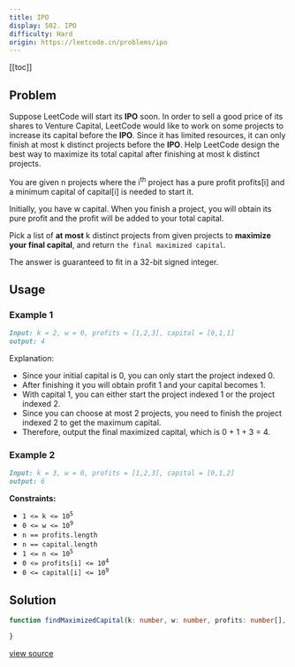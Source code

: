 ```yaml
---
title: IPO
display: 502. IPO
difficulty: Hard
origin: https://leetcode.cn/problems/ipo
---
```


[[toc]]

## Problem

Suppose LeetCode will start its **IPO** soon. In order to sell a good price of its shares to Venture Capital, LeetCode would like to work on some projects to increase its capital before the **IPO**. Since it has limited resources, it can only finish at most k distinct projects before the **IPO**. Help LeetCode design the best way to maximize its total capital after finishing at most k distinct projects.

You are given n projects where the i<sup>th</sup> project has a pure profit profits[i] and a minimum capital of capital[i] is needed to start it.

Initially, you have w capital. When you finish a project, you will obtain its pure profit and the profit will be added to your total capital.

Pick a list of **at most** k distinct projects from given projects to **maximize your final capital**, and return `the final maximized capital`.

The answer is guaranteed to fit in a 32-bit signed integer.

## Usage

### Example 1

```md
Input: k = 2, w = 0, profits = [1,2,3], capital = [0,1,1]
output: 4
```

Explanation:

* Since your initial capital is 0, you can only start the project indexed 0.
* After finishing it you will obtain profit 1 and your capital becomes 1.
* With capital 1, you can either start the project indexed 1 or the project indexed 2.
* Since you can choose at most 2 projects, you need to finish the project indexed 2 to get the maximum capital.
* Therefore, output the final maximized capital, which is 0 + 1 + 3 = 4.

### Example 2

```md
Input: k = 3, w = 0, profits = [1,2,3], capital = [0,1,2]
output: 6
```

**Constraints:**

* <code>1 &lt;= k &lt;= 10<sup>5</sup></code>
* <code>0 &lt;= w &lt;= 10<sup>9</sup></code>
* <code>n == profits.length</code>
* <code>n == capital.length</code>
* <code>1 &lt;= n &lt;= 10<sup>5</sup></code>
* <code>0 &lt;= profits[i] &lt;= 10<sup>4</sup></code>
* <code>0 &lt;= capital[i] &lt;= 10<sup>9</sup></code>

## Solution

```ts
function findMaximizedCapital(k: number, w: number, profits: number[], capital: number[]): number {

}
```

[view source](https://leetcode.cn/problems/ipo)
